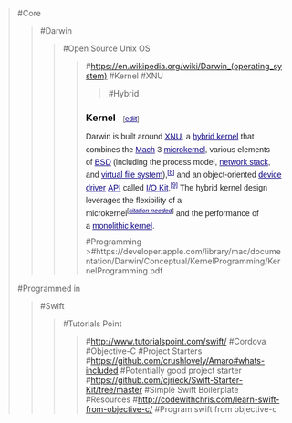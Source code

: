 >#Core
>>#Darwin
>>>#Open Source Unix OS
>>>>#https://en.wikipedia.org/wiki/Darwin_(operating_system)
>>>#Kernel
>>>>#XNU
>>>>>#Hybrid
>>>><h3 style="color: black; margin-top: 0.3em; margin-bottom: 0px; overflow: hidden; padding-top: 0.5em; padding-bottom: 0px; border-bottom-style: none; font-size: 1.2em; line-height: 1.6; font-family: sans-serif; background-image: none; background-attachment: initial; background-size: initial; background-origin: initial; background-clip: initial; background-position: initial; background-repeat: initial;"><span class="mw-headline" id="Kernel">Kernel</span><span class="mw-editsection" style="-webkit-user-select: none; font-size: small; font-weight: normal; margin-left: 1em; vertical-align: baseline; line-height: 1em; display: inline-block; white-space: nowrap; unicode-bidi: -webkit-isolate;"><span class="mw-editsection-bracket" style="margin-right: 0px; color: rgb(85, 85, 85); margin-left: 0px;">[</span><a href="https://en.wikipedia.org/w/index.php?title=Darwin_(operating_system)&amp;action=edit&amp;section=3" title="Edit section: Kernel" style="color: rgb(11, 0, 128); background: none;">edit</a><span class="mw-editsection-bracket" style="margin-left: 0px; color: rgb(85, 85, 85); margin-right: 0px;">]</span></span></h3><p style="margin-top: 0.5em; margin-bottom: 0.5em; line-height: 22.3999996185303px; color: rgb(37, 37, 37); font-family: sans-serif;">Darwin is built around&nbsp;<a href="https://en.wikipedia.org/wiki/XNU" title="XNU" style="color: rgb(11, 0, 128); background: none;">XNU</a>, a&nbsp;<a href="https://en.wikipedia.org/wiki/Hybrid_kernel" title="Hybrid kernel" style="color: rgb(11, 0, 128); background: none;">hybrid kernel</a>&nbsp;that combines the&nbsp;<a href="https://en.wikipedia.org/wiki/Mach_(kernel)" title="Mach (kernel)" style="color: rgb(11, 0, 128); background: none;">Mach</a>&nbsp;3&nbsp;<a href="https://en.wikipedia.org/wiki/Microkernel" title="Microkernel" style="color: rgb(11, 0, 128); background: none;">microkernel</a>, various elements of&nbsp;<a href="https://en.wikipedia.org/wiki/Berkeley_Software_Distribution" title="Berkeley Software Distribution" style="color: rgb(11, 0, 128); background: none;">BSD</a>&nbsp;(including the process model,&nbsp;<a href="https://en.wikipedia.org/wiki/Protocol_stack" title="Protocol stack" style="color: rgb(11, 0, 128); background: none;">network stack</a>, and&nbsp;<a href="https://en.wikipedia.org/wiki/Virtual_file_system" title="Virtual file system" style="color: rgb(11, 0, 128); background: none;">virtual file system</a>),<sup id="cite_ref-8" class="reference" style="line-height: 1; font-size: 11.1999998092651px; display: inline-block;"><a href="https://en.wikipedia.org/wiki/Darwin_(operating_system)#cite_note-8" style="color: rgb(11, 0, 128); white-space: nowrap; background: none;">[8]</a></sup>&nbsp;and an object-oriented&nbsp;<a href="https://en.wikipedia.org/wiki/Device_driver" title="Device driver" style="color: rgb(11, 0, 128); background: none;">device driver</a>&nbsp;<a href="https://en.wikipedia.org/wiki/Application_programming_interface" title="Application programming interface" style="color: rgb(11, 0, 128); background: none;">API</a>&nbsp;called&nbsp;<a href="https://en.wikipedia.org/wiki/I/O_Kit" title="I/O Kit" style="color: rgb(11, 0, 128); background: none;">I/O Kit</a>.<sup id="cite_ref-9" class="reference" style="line-height: 1; font-size: 11.1999998092651px; display: inline-block;"><a href="https://en.wikipedia.org/wiki/Darwin_(operating_system)#cite_note-9" style="color: rgb(11, 0, 128); white-space: nowrap; background: none;">[9]</a></sup>&nbsp;The hybrid kernel design leverages the flexibility of a microkernel<sup class="noprint Inline-Template Template-Fact" style="line-height: 1; font-size: 11.1999998092651px; white-space: nowrap;">[<i><a href="https://en.wikipedia.org/wiki/Wikipedia:Citation_needed" title="Wikipedia:Citation needed" style="color: rgb(11, 0, 128); background: none;"><span title="This claim needs references to reliable sources. (March 2015)">citation needed</span></a></i>]</sup>&nbsp;and the performance of a&nbsp;<a href="https://en.wikipedia.org/wiki/Monolithic_kernel" title="Monolithic kernel" style="color: rgb(11, 0, 128); background: none;">monolithic kernel</a>.</p>
>>>>#Programming
>>>>>#https://developer.apple.com/library/mac/documentation/Darwin/Conceptual/KernelProgramming/KernelProgramming.pdf
>#Programmed in
>>#Swift
>>>#Tutorials Point
>>>>#http://www.tutorialspoint.com/swift/
>>#Cordova
>>#Objective-C
>#Project Starters
>>#https://github.com/crushlovely/Amaro#whats-included
>>>#Potentially good project starter
>>#https://github.com/cjrieck/Swift-Starter-Kit/tree/master
>>>#Simple Swift Boilerplate
>#Resources
>>#http://codewithchris.com/learn-swift-from-objective-c/
>>>#Program swift from objective-c
